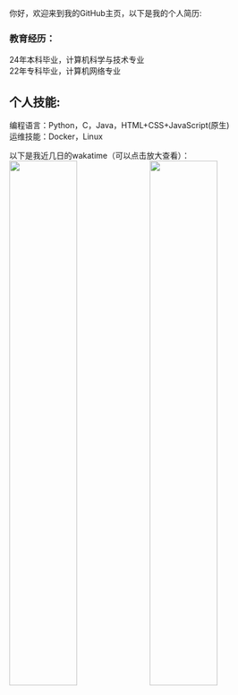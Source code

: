 你好，欢迎来到我的GitHub主页，以下是我的个人简历:

### 教育经历：  
24年本科毕业，计算机科学与技术专业  
22年专科毕业，计算机网络专业

## 个人技能:  
编程语言：Python，C，Java，HTML+CSS+JavaScript(原生)  
运维技能：Docker，Linux  

以下是我近几日的wakatime（可以点击放大查看）：  
<img src="https://wakatime.com/share/@LeoChoi/e5a4125d-75fa-43ad-b84d-b5ed048f839c.svg" width="49%">
<img src="https://wakatime.com/share/@LeoChoi/d1c4d166-978a-42b9-91bd-6ae78321f75e.svg" width="49%">
